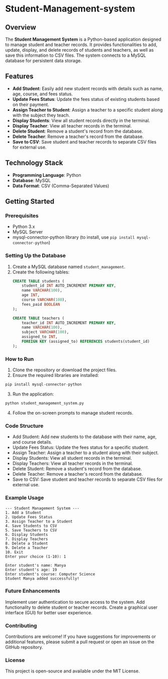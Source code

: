 # Student-Management-system


## Overview
The **Student Management System** is a Python-based application designed to manage student and teacher records. It provides functionalities to add, update, display, and delete records of students and teachers, as well as save this information to CSV files. The system connects to a MySQL database for persistent data storage.

## Features
- **Add Student**: Easily add new student records with details such as name, age, course, and fees status.
- **Update Fees Status**: Update the fees status of existing students based on their payment.
- **Assign Teacher to Student**: Assign a teacher to a specific student along with the subject they teach.
- **Display Students**: View all student records directly in the terminal.
- **Display Teacher**: View all teacher records in the terminal.
- **Delete Student**: Remove a student's record from the database.
- **Delete Teacher**: Remove a teacher's record from the database.
- **Save to CSV**: Save student and teacher records to separate CSV files for external use.

## Technology Stack
- **Programming Language**: Python
- **Database**: MySQL
- **Data Format**: CSV (Comma-Separated Values)

## Getting Started
### Prerequisites
- Python 3.x
- MySQL Server
- mysql-connector-python library (to install, use `pip install mysql-connector-python`)

### Setting Up the Database
1. Create a MySQL database named `student_management`.
2. Create the following tables:
   ```sql
   CREATE TABLE students (
       student_id INT AUTO_INCREMENT PRIMARY KEY,
       name VARCHAR(100),
       age INT,
       course VARCHAR(100),
       fees_paid BOOLEAN
   );

   CREATE TABLE teachers (
       teacher_id INT AUTO_INCREMENT PRIMARY KEY,
       name VARCHAR(100),
       subject VARCHAR(100),
       assigned_to INT,
       FOREIGN KEY (assigned_to) REFERENCES students(student_id)
   );
### How to Run

1. Clone the repository or download the project files.
2. Ensure the required libraries are installed:
  ```Python
pip install mysql-connector-python
 ```

3. Run the application:
  ```Python
python student_management_system.py
```
4. Follow the on-screen prompts to manage student records.

### Code Structure
- Add Student: Add new students to the database with their name, age, and course details.
- Update Fees Status: Update the fees status for a specific student.
- Assign Teacher: Assign a teacher to a student along with their subject.
- Display Students: View all student records in the terminal.
- Display Teachers: View all teacher records in the terminal.
- Delete Student: Remove a student's record from the database.
- Delete Teacher: Remove a teacher's record from the database.
- Save to CSV: Save student and teacher records to separate CSV files for external use.

###  Example Usage
```
--- Student Management System ---
1. Add a Student
2. Update Fees Status
3. Assign Teacher to a Student
4. Save Students to CSV
5. Save Teachers to CSV
6. Display Students
7. Display Teachers
8. Delete a Student
9. Delete a Teacher
10. Exit
Enter your choice (1-10): 1

Enter student's name: Manya
Enter student's age: 19
Enter student's course: Computer Science
Student Manya added successfully!
```
### Future Enhancements
Implement user authentication to secure access to the system.
Add functionality to delete student or teacher records.
Create a graphical user interface (GUI) for better user experience.

### Contributing
Contributions are welcome! If you have suggestions for improvements or additional features, please submit a pull request or open an issue on the GitHub repository.

### License
This project is open-source and available under the MIT License.

